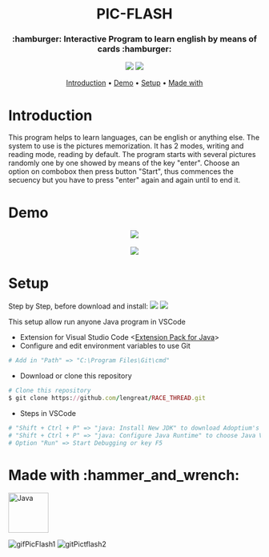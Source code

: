<h1 id="title" align="center">PIC-FLASH</h1>

<h3 align="center"> :hamburger: Interactive Program to learn english by means of cards :hamburger:</h3>
<p align="center">
  <a href="#title"><img src="https://forthebadge.com/images/badges/made-with-java.svg"></a>
  <a href="#title"><img src="https://forthebadge.com/images/badges/made-with-crayons.svg"></a>
</p>

<p align="center">
  <a href="#introduction">Introduction</a> •
  <a href="#demo">Demo</a> •
  <a href="#setup">Setup</a> •
  <a href="#made_with">Made with</a> 
</p>

<h1 id="introduction">Introduction</h1>
This program helps to learn languages, can be english or anything else. The system to use is the pictures memorization.
It has 2 modes, writing and reading mode, reading by default. The program starts with several pictures randomly one by one showed by means of the key "enter". 
Choose an option on combobox then press button "Start", thus commences the secuency but you have to press "enter" again and again until to end it.

<h1 id="demo">Demo</h1>
<p align="center">
  <img src="https://user-images.githubusercontent.com/99779642/203690696-a2b7f21b-ee42-4536-b288-3db8f52045be.gif"> 
  <br><br>
  <img src="https://user-images.githubusercontent.com/99779642/203693174-fc080b4e-95ef-421a-ae7f-b9ee2930065d.gif" style="max-width:100%;width:auto;height:auto;">
</p>

<h1 id="setup">Setup</h1>


Step by Step, before download and install:  <a href="https://code.visualstudio.com/"><img src="https://img.shields.io/badge/Visual Studio Code-green.svg?&style=flat&logo=visual-studio-code&logoColor=white"></a>
<a href="https://git-scm.com/downloads"><img src="https://img.shields.io/badge/GIT-blue.svg?&style=flat&logo=git&logoColor=white"></a>
  
  This setup allow run anyone Java program in VSCode


* Extension for Visual Studio Code <<a href="https://marketplace.visualstudio.com/items?itemName=vscjava.vscode-java-pack">Extension Pack for Java</a>>
* Configure and edit environment variables to use Git
```ruby
# Add in "Path" => "C:\Program Files\Git\cmd"
```
* Download or clone this repository
```ruby
# Clone this repository
$ git clone https://github.com/lengreat/RACE_THREAD.git
```
* Steps in VSCode
```ruby
# "Shift + Ctrl + P" => "java: Install New JDK" to download Adoptium's Temurin Version 8 (LTS)
# "Shift + Ctrl + P" => "java: Configure Java Runtime" to choose Java Version 8
# Option "Run" => Start Debugging or key F5
```


<h1 id="made_with">Made with :hammer_and_wrench:</h1>

<a href="https://www.java.com/es/" target="_blank" rel="noreferrer"> <img src="https://www.svgrepo.com/show/303388/java-4-logo.svg" alt="Java" width="80" height="80"/> </a>

![gifPicFlash1](https://user-images.githubusercontent.com/99779642/203690696-a2b7f21b-ee42-4536-b288-3db8f52045be.gif)
![gitPictflash2](https://user-images.githubusercontent.com/99779642/203693174-fc080b4e-95ef-421a-ae7f-b9ee2930065d.gif)
